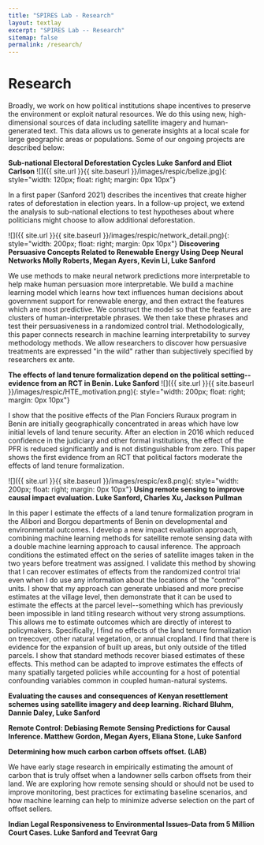 ```yaml
---
title: "SPIRES Lab - Research"
layout: textlay
excerpt: "SPIRES Lab -- Research"
sitemap: false
permalink: /research/
---
```


# Research
Broadly, we work on how political institutions shape incentives to preserve the environment or exploit natural resources. We do this using new, high-dimensional sources of data including satellite imagery and human-generated text. This data allows us to generate insights at a local scale for large geographic areas or populations. Some of our ongoing projects are described below:

**Sub-national Electoral Deforestation Cycles Luke Sanford and Eliot Carlson** ![]({{ site.url }}{{ site.baseurl }}/images/respic/belize.jpg){: style="width: 120px; float: right; margin: 0px 10px"}

In a first paper (Sanford 2021) describes the incentives that create higher rates of deforestation in election years. In a follow-up project, we extend the analysis to sub-national elections to test hypotheses about where politicians might choose to allow additional deforestation.

![]({{ site.url }}{{ site.baseurl }}/images/respic/network_detail.png){: style="width: 200px; float: right; margin: 0px 10px"} **Discovering Persuasive Concepts Related to Renewable Energy Using Deep Neural Networks Molly Roberts, Megan Ayers, Kevin Li, Luke Sanford**

We use methods to make neural network predictions more interpretable to help make human persuasion more interpretable. We build a machine learning model which learns how text influences human decisions about government support for renewable energy, and then extract the features which are most predictive. We construct the model so that the features are clusters of human-interpretable phrases. We then take these phrases and test their persuasiveness in a randomized control trial. Methodologically, this paper connects research in machine learning interpretability to survey methodology methods. We allow researchers to discover how persuasive treatments are expressed "in the wild" rather than subjectively specified by researchers ex ante.

**The effects of land tenure formalization depend on the political setting--evidence from an RCT in Benin. Luke Sanford** ![]({{ site.url }}{{ site.baseurl }}/images/respic/HTE_motivation.png){: style="width: 200px; float: right; margin: 0px 10px"}

I show that the positive effects of the Plan Fonciers Ruraux program in Benin are initially geographically concentrated in areas which have low initial levels of land tenure security. After an election in 2016 which reduced confidence in the judiciary and other formal institutions, the effect of the PFR is reduced significantly and is not distinguishable from zero. This paper shows the first evidence from an RCT that political factors moderate the effects of land tenure formalization.

![]({{ site.url }}{{ site.baseurl }}/images/respic/ex8.png){: style="width: 200px; float: right; margin: 0px 10px"} **Using remote sensing to improve causal impact evaluation. Luke Sanford, Charles Xu, Jackson Pullman**

In this paper I estimate the effects of a land tenure formalization program in the Alibori and Borgou departments of Benin on developmental and environmental outcomes. I develop a new impact evaluation approach, combining machine learning methods for satellite remote sensing data with a double machine learning approach to causal inference. The approach conditions the estimated effect on the series of satellite images taken in the two years before treatment was assigned. I validate this method by showing that I can recover estimates of effects from the randomized control trial even when I do use any information about the locations of the "control" units. I show that my approach can generate unbiased and more precise estimates at the village level, then demonstrate that it can be used to estimate the effects at the parcel level--something which has previously been impossible in land titling research without very strong assumptions. This allows me to estimate outcomes which are directly of interest to policymakers. Specifically, I find no effects of the land tenure formalization on treecover, other natural vegetation, or annual cropland. I find that there is evidence for the expansion of built up areas, but only outside of the titled parcels. I show that standard methods recover biased estimates of these effects. This method can be adapted to improve estimates the effects of many spatially targeted policies while accounting for a host of potential confounding variables common in coupled human-natural systems.

**Evaluating the causes and consequences of Kenyan resettlement schemes using satellite imagery and deep learning. Richard Bluhm, Dannie Daley, Luke Sanford**


**Remote Control: Debiasing Remote Sensing Predictions for Causal Inference. Matthew Gordon, Megan Ayers, Eliana Stone, Luke Sanford**


**Determining how much carbon carbon offsets offset. (LAB)**

We have early stage research in empirically estimating the amount of carbon that is truly offset when a landowner sells carbon offsets from their land. We are exploring how remote sensing should or should not be used to improve monitoring, best practices for extimating baseline scenarios, and how machine learning can help to minimize adverse selection on the part of offset sellers.


**Indian Legal Responsiveness to Environmental Issues–Data from 5 Million Court Cases. Luke Sanford and Teevrat Garg**

<!-- # Research

Our overarching goal is to explore and understand new quantum states of electronic matter on the atomic scale. To do so, we use and develop novel spectroscopic-imaging scanning tunneling microscopy (SI-STM) tools to visualize the relevant quantum mechanical degrees of freedom.

Our goal is to build instruments and develop techniques that enable us to address the questions we find most interesting. This is possible thanks also to Milan's broad background with different research themes and technologies: he learned his trade in [Seamus Davis’ SI-STM lab](http://davisgroup.lassp.cornell.edu/) and with [Felix Baumberger](http://dpmc.unige.ch/gr_baumberger/index.html), and later moved as an [ETH fellow](http://www.ethfellows.ethz.ch/) to [Andreas Wallraff’s qudev lab](http://www.qudev.ethz.ch/) where he investigated coupled cavity arrays in circuit QED. We further have group members with different background and interests, working together on physics and instrumentation.

Here are some themes and techniques that we currently work on:

**Scanning tunneling noise spectroscopy (STNS).** We have developed a novel cryogenic MHz amplifier that allows us to measure not only the average tunneling current, but also its fluctuation! This has many applications: one can detect the fluctuations of the electronic states, peculiar tunneling processes, and shot noise. We have used this instrument to discover charge trapping in the insulating layer of the cuprates, connected to the c-axis mystery, and to measure the doubling of the charge due to Andreev processes to the superfluid in a lead sample.


**Mott physics and high-temperature superconductivity.** Questions of interest include: (i), How does the Mott state collapse upon doping and how is this related to the complex phase diagram of high-temperature superconductors? (ii), What is the strange metal phase seen in correlated electron systems? Is this an exotic long-range entangled state? What is the mechanism of dissipation in that state? (iii), Why is the transition temperature in high-temperature superconductors so high? We have worked on iridates, rhodates, and cuprates.

**Nanofabricated "Smart Tips"**.
![]({{ site.url }}{{ site.baseurl }}/images/respic/SmartTip.png){: style="width: 250px; float: left; margin: 0px  10px"}
One of the  projects back from my job-proposal is to develop nanofabricated STM tips. The idea behind these “smart tips” is to use the technologies that were developed over decades in nanofabrication and make them available for scanning probe by using a nano-device instead of the traditional STM tungsten tip. One gains the flexibility of using different functionalities that are known from the fields of nanofabrication and mesoscopic physics. We are collaborating with the group Simon Groeblacher at TU Delft to realize this concept, benefitting from their unparalleled micro/nano fabrication know how.  A prototype of a smart tip is shown to the left. See publications in Microsyst Nanoeng, Nanotechnology, and PRB.

**Josephson STM.** Josephson STM has the ability to gain insight into spatial variations of the order parameter, or superfluid density. We have managed to, for the first time, use JSTM with atomic resolution on a quantum material.
We have used atomic-resolution Josephson scanning tunneling microscopy to reveal a strongly inhomogeneous superfluid in the iron-based superconductor FeTe0.55Se0.45. The results and their implications are published in Nature.

We also detected and investigated a quite particular YSR state in the same material.

**Ultra-stable SI-STM instrument.**  ![]({{ site.url }}{{ site.baseurl }}/images/respic/STMHead.png){: style="width: 250px; float: right; margin: 0px 10px"}
For SI-STM, having the most stable STM head is key. We have used finite element simulations, good choices in material science, and craftsmanship to build the most stable STM head in the world, to our knowledge. See publication in RSI.


**Strange Metals.** The strange metal phase might be the most mysterious phase of high-temperature superconductors. Here, the electrical resistivity grows linearly with temperature T in large areas of the phase diagram, with a mean free path that diminishes to a fraction of the interatomic distance. T-linear resistivity is often associated with quantum critical points and marginal-Fermi-liquid physics. In strange metals, the mystery seems to go even further: we deal with something that looks like a quantum critical phase over an extended range of the phase diagram instead of cumulating in a point. There exists no consistent theory for strange metals, leading to more adventurous new approaches including the holographic theories that use insights from gravity to explain strange metals (a recent textbook on this was written by our colleagues at Leiden University, Schalm and Zaanen).
We are part of the 'Strange Metal consortium NL' that includes the groups of Hussey, Golden, van Heumen, Zaanen, Schalm, Stoof and Vandoren. 

**Magnetic fluctuations and electron spin resonance.**
![]({{ site.url }}{{ site.baseurl }}/images/respic/SpinFluc.png){: style="width: 70%; float: center; margin: 10px"}

**Twisted bilayer graphene and other material with super-periodicities.**
We have proposed that artificial super-periodicities can lead to improved superconductivity, both because of increased density of states and because of phase space arguments (see image from our SciPost publication below). Perhaps for different reasons, twisted bilayer graphene has been shown to superconduct! We are investigate this material with the groups of Efetov, Baumberger, and van der Molen.

![]({{ site.url }}{{ site.baseurl }}/images/respic/SciPost.png){: style="width: 70%; float: center; margin: 0px"}

### ... and more.
 -->
